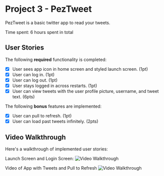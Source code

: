 # Project 3 - PezTweet

PezTweet is a basic twitter app to read your tweets.

Time spent: 6 hours spent in total

## User Stories

The following **required** functionality is completed:

- [x] User sees app icon in home screen and styled launch screen. (1pt)
- [x] User can log in. (1pt)
- [x] User can log out. (1pt)
- [x] User stays logged in across restarts. (1pt)
- [x] User can view tweets with the user profile picture, username, and tweet text. (6pts)

The following **bonus** features are implemented:

- [x] User can pull to refresh. (1pt)
- [x] User can load past tweets infinitely. (2pts)

## Video Walkthrough

Here's a walkthrough of implemented user stories:

Launch Screen and Login Screen:
<img src='http://g.recordit.co/OLxegURfM1.gif' title='Video Walkthrough' width='' alt='Video Walkthrough' />



Video of App with Tweets and Pull to Refresh
<img src='http://g.recordit.co/KN70ga4Uzx.gif' title='Video Walkthrough' width='' alt='Video Walkthrough' />
